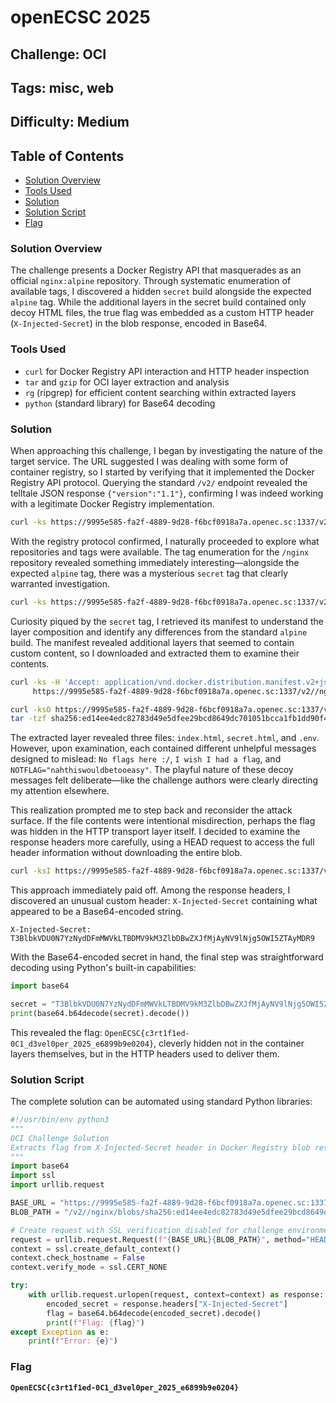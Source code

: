 # openECSC 2025

## Challenge: OCI

## Tags: misc, web

## Difficulty: Medium

## Table of Contents

- [Solution Overview](#solution-overview)
- [Tools Used](#tools-used)
- [Solution](#solution)
- [Solution Script](#solution-script)
- [Flag](#flag)

### Solution Overview

The challenge presents a Docker Registry API that masquerades as an official `nginx:alpine` repository. Through systematic enumeration of available tags, I discovered a hidden `secret` build alongside the expected `alpine` tag. While the additional layers in the secret build contained only decoy HTML files, the true flag was embedded as a custom HTTP header (`X-Injected-Secret`) in the blob response, encoded in Base64.

### Tools Used

- `curl` for Docker Registry API interaction and HTTP header inspection
- `tar` and `gzip` for OCI layer extraction and analysis
- `rg` (ripgrep) for efficient content searching within extracted layers
- `python` (standard library) for Base64 decoding

### Solution

When approaching this challenge, I began by investigating the nature of the target service. The URL suggested I was dealing with some form of container registry, so I started by verifying that it implemented the Docker Registry API protocol. Querying the standard `/v2/` endpoint revealed the telltale JSON response `{"version":"1.1"}`, confirming I was indeed working with a legitimate Docker Registry implementation.

```bash
curl -ks https://9995e585-fa2f-4889-9d28-f6bcf0918a7a.openec.sc:1337/v2/
```

With the registry protocol confirmed, I naturally proceeded to explore what repositories and tags were available. The tag enumeration for the `/nginx` repository revealed something immediately interesting—alongside the expected `alpine` tag, there was a mysterious `secret` tag that clearly warranted investigation.

```bash
curl -ks https://9995e585-fa2f-4889-9d28-f6bcf0918a7a.openec.sc:1337/v2//nginx/tags/list
```

Curiosity piqued by the `secret` tag, I retrieved its manifest to understand the layer composition and identify any differences from the standard `alpine` build. The manifest revealed additional layers that seemed to contain custom content, so I downloaded and extracted them to examine their contents.

```bash
curl -ks -H 'Accept: application/vnd.docker.distribution.manifest.v2+json' \
     https://9995e585-fa2f-4889-9d28-f6bcf0918a7a.openec.sc:1337/v2//nginx/manifests/secret

curl -ksO https://9995e585-fa2f-4889-9d28-f6bcf0918a7a.openec.sc:1337/v2//nginx/blobs/sha256:ed14ee4edc82783d49e5dfee29bcd8649dc701051bcca1fb1dd90f40d0da9038
tar -tzf sha256:ed14ee4edc82783d49e5dfee29bcd8649dc701051bcca1fb1dd90f40d0da9038
```

The extracted layer revealed three files: `index.html`, `secret.html`, and `.env`. However, upon examination, each contained different unhelpful messages designed to mislead: `No flags here :/`, `I wish I had a flag`, and `NOTFLAG="nahthiswouldbetooeasy"`. The playful nature of these decoy messages felt deliberate—like the challenge authors were clearly directing my attention elsewhere.

This realization prompted me to step back and reconsider the attack surface. If the file contents were intentional misdirection, perhaps the flag was hidden in the HTTP transport layer itself. I decided to examine the response headers more carefully, using a HEAD request to access the full header information without downloading the entire blob.

```bash
curl -ksI https://9995e585-fa2f-4889-9d28-f6bcf0918a7a.openec.sc:1337/v2//nginx/blobs/sha256:ed14ee4edc82783d49e5dfee29bcd8649dc701051bcca1fb1dd90f40d0da9038
```

This approach immediately paid off. Among the response headers, I discovered an unusual custom header: `X-Injected-Secret` containing what appeared to be a Base64-encoded string.

```text
X-Injected-Secret: T3BlbkVDU0N7YzNydDFmMWVkLTBDMV9kM3ZlbDBwZXJfMjAyNV9lNjg5OWI5ZTAyMDR9
```

With the Base64-encoded secret in hand, the final step was straightforward decoding using Python's built-in capabilities:

```python
import base64

secret = "T3BlbkVDU0N7YzNydDFmMWVkLTBDMV9kM3ZlbDBwZXJfMjAyNV9lNjg5OWI5ZTAyMDR9"
print(base64.b64decode(secret).decode())
```

This revealed the flag: `OpenECSC{c3rt1f1ed-0C1_d3vel0per_2025_e6899b9e0204}`, cleverly hidden not in the container layers themselves, but in the HTTP headers used to deliver them.

### Solution Script

The complete solution can be automated using standard Python libraries:

```python
#!/usr/bin/env python3
"""
OCI Challenge Solution
Extracts flag from X-Injected-Secret header in Docker Registry blob response
"""
import base64
import ssl
import urllib.request

BASE_URL = "https://9995e585-fa2f-4889-9d28-f6bcf0918a7a.openec.sc:1337"
BLOB_PATH = "/v2//nginx/blobs/sha256:ed14ee4edc82783d49e5dfee29bcd8649dc701051bcca1fb1dd90f40d0da9038"

# Create request with SSL verification disabled for challenge environment
request = urllib.request.Request(f"{BASE_URL}{BLOB_PATH}", method="HEAD")
context = ssl.create_default_context()
context.check_hostname = False
context.verify_mode = ssl.CERT_NONE

try:
    with urllib.request.urlopen(request, context=context) as response:
        encoded_secret = response.headers["X-Injected-Secret"]
        flag = base64.b64decode(encoded_secret).decode()
        print(f"Flag: {flag}")
except Exception as e:
    print(f"Error: {e}")
```

### Flag

**`OpenECSC{c3rt1f1ed-0C1_d3vel0per_2025_e6899b9e0204}`**
